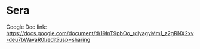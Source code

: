 # Sera

Google Doc link: https://docs.google.com/document/d/19InT9pbOo_rdlyagyMm1_z2gRNX2xv-deu7bWavaR0I/edit?usp=sharing
